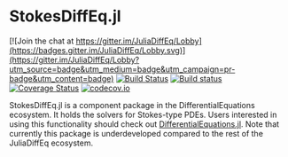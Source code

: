 # StokesDiffEq.jl

[![Join the chat at https://gitter.im/JuliaDiffEq/Lobby](https://badges.gitter.im/JuliaDiffEq/Lobby.svg)](https://gitter.im/JuliaDiffEq/Lobby?utm_source=badge&utm_medium=badge&utm_campaign=pr-badge&utm_content=badge)
[![Build Status](https://travis-ci.org/JuliaDiffEq/StokesDiffEq.jl.svg?branch=master)](https://travis-ci.org/JuliaDiffEq/StokesDiffEq.jl)
[![Build status](https://ci.appveyor.com/api/projects/status/nsfk6s9s9vwg86fb?svg=true)](https://ci.appveyor.com/project/ChrisRackauckas/stokesdiffeq-jl)
[![Coverage Status](https://coveralls.io/repos/github/JuliaDiffEq/StokesDiffEq/badge.svg)](https://coveralls.io/github/JuliaDiffEq/StokesDiffEq)
[![codecov.io](http://codecov.io/github/ChrisRackauckas/StokesDiffEq.jl/coverage.svg?branch=master)](http://codecov.io/github/ChrisRackauckas/StokesDiffEq.jl?branch=master)

StokesDiffEq.jl is a component package in the DifferentialEquations ecosystem. It holds the
solvers for Stokes-type PDEs. Users interested in using this
functionality should check out [DifferentialEquations.jl](https://github.com/JuliaDiffEq/DifferentialEquations.jl).
Note that currently this package is underdeveloped compared to the rest of the
JuliaDiffEq ecosystem.

